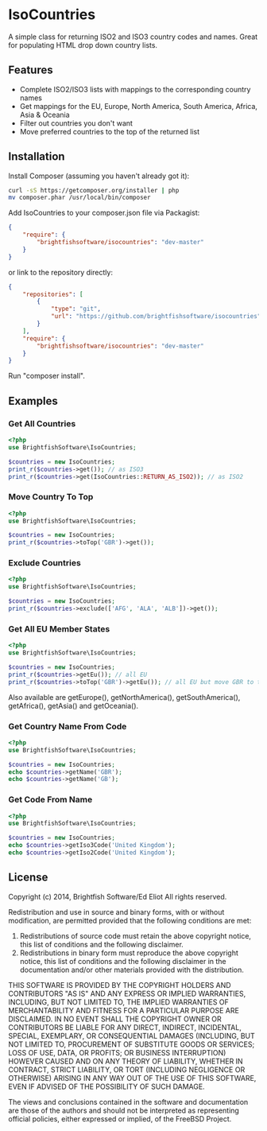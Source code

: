 # IsoCountries

A simple class for returning ISO2 and ISO3 country codes and names. Great for populating HTML drop down country lists.

## Features

* Complete ISO2/ISO3 lists with mappings to the corresponding country names
* Get mappings for the EU, Europe, North America, South America, Africa, Asia & Oceania
* Filter out countries you don't want
* Move preferred countries to the top of the returned list

## Installation

Install Composer (assuming you haven't already got it):

```bash
curl -sS https://getcomposer.org/installer | php
mv composer.phar /usr/local/bin/composer
```

Add IsoCountries to your composer.json file via Packagist:

```json
{
    "require": {
        "brightfishsoftware/isocountries": "dev-master"
    }
}
```

or link to the repository directly:

```json
{
    "repositories": [
        {
            "type": "git",
            "url": "https://github.com/brightfishsoftware/isocountries"
        }
    ],
    "require": {
        "brightfishsoftware/isocountries": "dev-master"
    }
}
```

Run "composer install".

## Examples

### Get All Countries

```php
<?php
use BrightfishSoftware\IsoCountries;

$countries = new IsoCountries;
print_r($countries->get()); // as ISO3
print_r($countries->get(IsoCountries::RETURN_AS_ISO2)); // as ISO2
```

### Move Country To Top

```php
<?php
use BrightfishSoftware\IsoCountries;

$countries = new IsoCountries;
print_r($countries->toTop('GBR')->get());
```

### Exclude Countries

```php
<?php
use BrightfishSoftware\IsoCountries;

$countries = new IsoCountries;
print_r($countries->exclude(['AFG', 'ALA', 'ALB'])->get());
```

### Get All EU Member States

```php
<?php
use BrightfishSoftware\IsoCountries;

$countries = new IsoCountries;
print_r($countries->getEu()); // all EU
print_r($countries->toTop('GBR')->getEu()); // all EU but move GBR to top
```

Also available are getEurope(), getNorthAmerica(), getSouthAmerica(), getAfrica(), getAsia() and getOceania().

### Get Country Name From Code

```php
<?php
use BrightfishSoftware\IsoCountries;

$countries = new IsoCountries;
echo $countries->getName('GBR');
echo $countries->getName('GB');
```

### Get Code From Name

```php
<?php
use BrightfishSoftware\IsoCountries;

$countries = new IsoCountries;
echo $countries->getIso3Code('United Kingdom');
echo $countries->getIso2Code('United Kingdom');
```

## License

Copyright (c) 2014, Brightfish Software/Ed Eliot
All rights reserved.

Redistribution and use in source and binary forms, with or without
modification, are permitted provided that the following conditions are met:

1. Redistributions of source code must retain the above copyright notice, this
   list of conditions and the following disclaimer.
2. Redistributions in binary form must reproduce the above copyright notice,
   this list of conditions and the following disclaimer in the documentation
   and/or other materials provided with the distribution.

THIS SOFTWARE IS PROVIDED BY THE COPYRIGHT HOLDERS AND CONTRIBUTORS "AS IS" AND
ANY EXPRESS OR IMPLIED WARRANTIES, INCLUDING, BUT NOT LIMITED TO, THE IMPLIED
WARRANTIES OF MERCHANTABILITY AND FITNESS FOR A PARTICULAR PURPOSE ARE
DISCLAIMED. IN NO EVENT SHALL THE COPYRIGHT OWNER OR CONTRIBUTORS BE LIABLE FOR
ANY DIRECT, INDIRECT, INCIDENTAL, SPECIAL, EXEMPLARY, OR CONSEQUENTIAL DAMAGES
(INCLUDING, BUT NOT LIMITED TO, PROCUREMENT OF SUBSTITUTE GOODS OR SERVICES;
LOSS OF USE, DATA, OR PROFITS; OR BUSINESS INTERRUPTION) HOWEVER CAUSED AND
ON ANY THEORY OF LIABILITY, WHETHER IN CONTRACT, STRICT LIABILITY, OR TORT
(INCLUDING NEGLIGENCE OR OTHERWISE) ARISING IN ANY WAY OUT OF THE USE OF THIS
SOFTWARE, EVEN IF ADVISED OF THE POSSIBILITY OF SUCH DAMAGE.

The views and conclusions contained in the software and documentation are those
of the authors and should not be interpreted as representing official policies,
either expressed or implied, of the FreeBSD Project.
